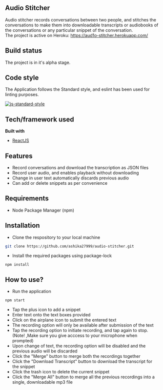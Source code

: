 ## Audio Stitcher
Audio stitcher records conversations between two people, and stitches the conversations to make them into downloadable transcripts or audiobooks of the conversations or any particular snippet of the conversation.  
The project is active on Heroku: https://aud1o-stitcher.herokuapp.com/

## Build status
The project is in it's alpha stage. 

## Code style
The Application follows the Standard style, and eslint has been used for linting purposes.

[![js-standard-style](https://img.shields.io/badge/code%20style-standard-brightgreen.svg?style=flat)](https://github.com/feross/standard)

## Tech/framework used
<b>Built with</b>
- [ReactJS](https://reactjs.org)

## Features
- Record conversations and download the transcription as JSON files
- Record user audio, and enables playback without downloading
- Change in user text automatically discards previous audio
- Can add or delete snippets as per convenience  

## Requirements
- Node Package Manager (npm)

## Installation
- Clone the respository to your local machine
```sh
git clone https://github.com/ashika27999/audio-stitcher.git
```

- Install the required packages using package-lock
```sh
npm install
```

## How to use?
- Run the application
```sh
npm start
``` 
- Tap the plus icon to add a snippet
- Enter text onto the text boxes provided
- Click on the airplane icon to submit the entered text
- The recording option will only be available after submission of the text
- Tap the recording option to initiate recording, and tap again to stop. (Note! ,Make sure you give acccess to your microphone when prompted)
- Upon change of text, the recording option will be disabled and the previous audio will be discarded
- Click the "Merge" button to merge both the recordings together
- Click the "Download Transcript" button to download the transcript for the snippet
- Click the trash icon to delete the current snippet
- Click the "Merge All" button to merge all the previous recordings into a single, downloadable mp3 file
